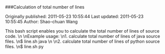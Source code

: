 ###Calculation of total number of lines

Originally published: 2011-05-23 10:55:44
Last updated: 2011-05-23 10:55:45
Author: Shao-chuan Wang

This bash script enables you to calculate the total number of lines of source code.\n\nExample usage:\n1. calculate total number of lines of java source files.\n$ line.sh java\n\n2. calculate total number of lines of python source files.\n$ line.sh py